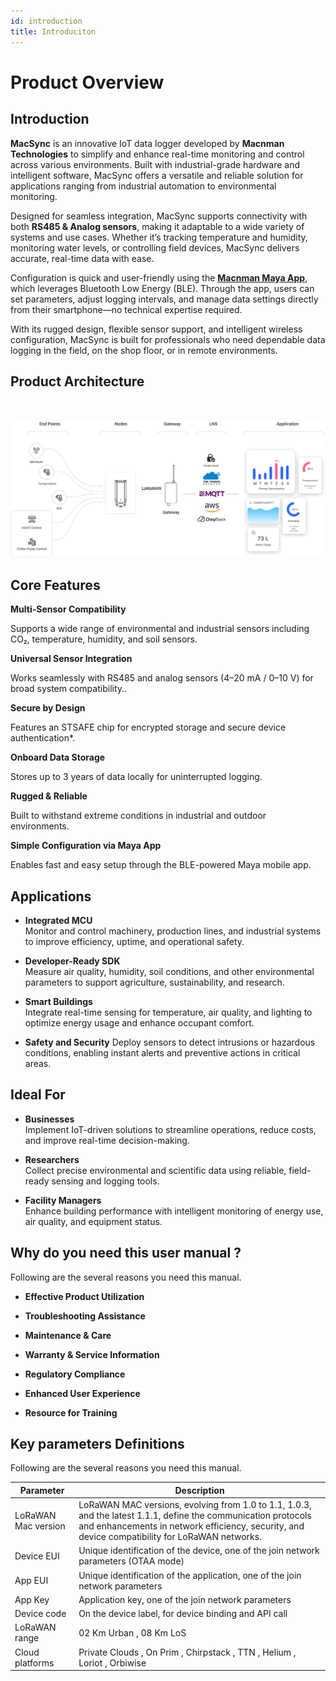 ```yaml
---
id: introduction
title: Introduciton
---
```


# Product Overview

## Introduction

**MacSync** is an innovative IoT data logger developed by **Macnman Technologies** to simplify and enhance real-time monitoring and control across various environments. Built with industrial-grade hardware and intelligent software, MacSync offers a versatile and reliable solution for applications ranging from industrial automation to environmental monitoring.

Designed for seamless integration, MacSync supports connectivity with both **RS485 & Analog sensors**, making it adaptable to a wide variety of systems and use cases. Whether it’s tracking temperature and humidity, monitoring water levels, or controlling field devices, MacSync delivers accurate, real-time data with ease.

Configuration is quick and user-friendly using the [**Macnman Maya App**](https://play.google.com/store/apps/details?id=com.macnman.app&pcampaignid=web_share), which leverages Bluetooth Low Energy (BLE). Through the app, users can set parameters, adjust logging intervals, and manage data settings directly from their smartphone—no technical expertise required.

With its rugged design, flexible sensor support, and intelligent wireless configuration, MacSync is built for professionals who need dependable data logging in the field, on the shop floor, or in remote environments.

## Product Architecture
<br/><br/>
![title image](./assets/archi.svg)

## Core Features

<div className="reusable-feature-grid">
  <div className="reusable-feature-card">
    <strong>Multi-Sensor Compatibility</strong>
    <p>Supports a wide range of environmental and industrial sensors including CO₂, temperature, humidity, and soil sensors.</p>
  </div>
  <div className="reusable-feature-card">
    <strong>Universal Sensor Integration</strong>
    <p>Works seamlessly with RS485 and analog sensors (4–20 mA / 0–10 V) for broad system compatibility..</p>
  </div>
  <div className="reusable-feature-card">
    <strong>Secure by Design</strong> 
    <p>Features an STSAFE chip for encrypted storage and secure device authentication*.</p>
  </div>
  <div className="reusable-feature-card">
    <strong>Onboard Data Storage</strong>
    <p>Stores up to 3 years of data locally for uninterrupted logging.</p>
  </div>
  <div className="reusable-feature-card">
    <strong>Rugged & Reliable</strong>
    <p>Built to withstand extreme conditions in industrial and outdoor environments.</p>
  </div>
  <div className="reusable-feature-card">
    <strong>Simple Configuration via Maya App</strong>
    <p>Enables fast and easy setup through the BLE-powered Maya mobile app.</p>
  </div>
</div>


## Applications

- **Integrated MCU**  
  Monitor and control machinery, production lines, and industrial systems to improve efficiency, uptime, and operational safety.

- **Developer-Ready SDK**  
  Measure air quality, humidity, soil conditions, and other environmental parameters to support agriculture, sustainability, and research.

- **Smart Buildings**  
  Integrate real-time sensing for temperature, air quality, and lighting to optimize energy usage and enhance occupant comfort.


- **Safety and Security**
  Deploy sensors to detect intrusions or hazardous conditions, enabling instant alerts and preventive actions in critical areas.


## Ideal For

- **Businesses**  
  Implement IoT-driven solutions to streamline operations, reduce costs, and improve real-time decision-making.

- **Researchers**  
  Collect precise environmental and scientific data using reliable, field-ready sensing and logging tools.

- **Facility Managers**  
  Enhance building performance with intelligent monitoring of energy use, air quality, and equipment status.



## Why do you need this user manual ?

Following are the several reasons you need this manual.

- **Effective Product Utilization** 

- **Troubleshooting Assistance** 

- **Maintenance & Care** 

- **Warranty & Service Information** 

- **Regulatory Compliance** 

- **Enhanced User Experience** 

- **Resource for Training** 



## Key parameters Definitions

Following are the several reasons you need this manual.

<table className="parameter-table">
  <thead>
    <tr>
      <th>Parameter</th>
      <th>Description</th>
    </tr>
  </thead>
  <tbody>
    <tr>
      <td>LoRaWAN Mac version</td>
      <td>LoRaWAN MAC versions, evolving from 1.0 to 1.1, 1.0.3, and the latest 1.1.1, define the communication protocols and enhancements in network efficiency, security, and device compatibility for LoRaWAN networks.</td>
    </tr>
    <tr>
      <td>Device EUI</td>
      <td>Unique identification of the device, one of the join network parameters (OTAA mode)</td>
    </tr>
    <tr>
      <td>App EUI</td>
      <td>Unique identification of the application, one of the join network parameters</td>
    </tr>
     <tr>
      <td>App Key</td>
      <td>Application key, one of the join network parameters</td>
    </tr>
     <tr>
      <td>Device code</td>
      <td>On the device label, for device binding and API call</td>
    </tr>
      <tr>
      <td>LoRaWAN range</td>
      <td>02 Km Urban , 08 Km LoS </td>
    </tr>
      <tr>
      <td>Cloud platforms</td>
      <td> Private Clouds , On Prim , Chirpstack , TTN , Helium , Loriot , Orbiwise </td>
    </tr>
  </tbody>
</table>
